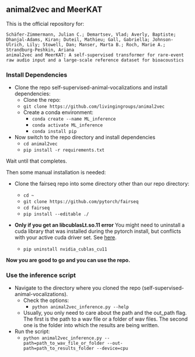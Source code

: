 ## animal2vec and MeerKAT

This is the official repository for:

```
Schäfer-Zimmermann, Julian C.; Demartsev, Vlad; Averly, Baptiste; Dhanjal-Adams, Kiran; Duteil, Mathieu; Gall, Gabriella; Johnson-Ulrich, Lily; Stowell, Dan; Manser, Marta B.; Roch, Marie A.; Strandburg-Peshkin, Ariana
animal2vec and MeerKAT: A self-supervised transformer for rare-event raw audio input and a large-scale reference dataset for bioacoustics
```

### Install Dependencies

- Clone the repo self-supervised-animal-vocalizations and install dependencies:
    - Clone the repo:
    - ```git clone https://github.com/livingingroups/animal2vec```
    - Create a conda environment:
        - ```conda create --name ML_inference```
        - ```conda activate ML_inference```
        - ```conda install pip```
- Now switch to the repo directory and install dependencies
    - ```cd animal2vec ```
    - ```pip install -r requirements.txt```

Wait until that completes.


Then some manual installation is needed:
- Clone the fairseq repo into some directory other than our repo directory:
    - ```cd ~```
    - ```git clone https://github.com/pytorch/fairseq```
    - ```cd fairseq```
    - ```pip install --editable ./```


- **Only if you get an libcublasLt.so.11 error** You might need to uninstall a cuda library that was installed during the pytorch install, but conflicts with your active cuda driver set. See [here](https://stackoverflow.com/questions/74394695/how-does-one-fix-when-torch-cant-find-cuda-error-version-libcublaslt-so-11-no).
    - ```pip uninstall nvidia_cublas_cu11```

**Now you are good to go and you can use the repo.**

### Use the inference script
- Navigate to the directory where you cloned the repo (self-supervised-animal-vocalizations).
    - Check the options:
        - ```python animal2vec_inference.py --help```
    - Usually, you only need to care about the path and the out_path flag. The first is the path to a wav file or a folder of wav files. The second one is the folder into which the results are being written.
- Run the script:
    - ```python animal2vec_inference.py --path=path_to_wav_file_or_folder --out-path=path_to_results_folder --device=cpu```
